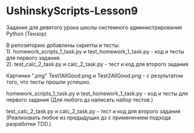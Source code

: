 # UshinskyScripts-Lesson9
Задание для девятого урока школы системного администрирования Python (Тензор)

В репозиторию добавлены скрипты и тесты:  
1). homework_scripts_1_task.py и test_homework_1_task.py - код и тесты для первого задания.  
2). test_calc_2_task.py и calc_2_task.py - тест и код для второго задания  

Картинки ".png" Test1AllGood.png и Test2AllGood.png - с результатом того, что тесты прошли успешно.  


homework_scripts_1_task.py и test_homework_1_task.py - код и тесты для первого задания (Для любого дз написать набор тестов.)  

test_calc_2_task.py и calc_2_task.py - тест и код для второго задания (Реализовать любое из предыдущих дз с применением подхода разработки TDD.)

